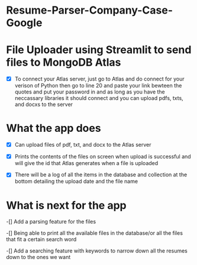 # Resume-Parser-Company-Case-Google
# File Uploader using Streamlit to send files to MongoDB Atlas


-[x] To connect your Atlas server, just go to Atlas and do connect for your verison of Python
then go to line 20 and paste your link bewteen the quotes and put your password in and as long 
as you have the neccassary libraries it should connect and you can upload pdfs, txts, and docxs to the server

# What the app does

-[x] Can upload files of pdf, txt, and docx to the Atlas server

-[x] Prints the contents of the files on screen when upload is successful and will give the id that Atlas generates when a file is uploaded

-[x] There will be a log of all the items in the database and collection at the bottom detailing the upload date and the file name

# What is next for the app

-[] Add a parsing feature for the files

-[] Being able to print all the available files in the database/or all the files that fit a certain search word

-[] Add a searching feature with keywords to narrow down all the resumes down to the ones we want
